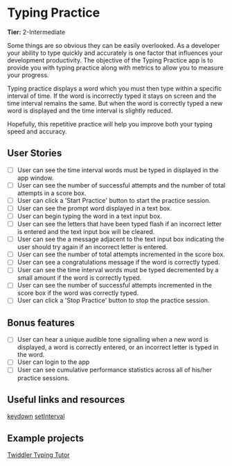 # Typing Practice

**Tier:** 2-Intermediate

Some things are so obvious they can be easily overlooked. As a developer 
your ability to type quickly and accurately is one factor that influences 
your development productivity. The objective of the Typing Practice app is
to provide you with typing practice along with metrics to allow you to
measure your progress.

Typing practice displays a word which you must then type within a specific
interval of time. If the word is incorrectly typed it stays on
screen and the time interval remains the same. But when the word is correctly 
typed a new word is displayed and the time interval is slightly reduced.

Hopefully, this repetitive practice will help you improve both your typing
speed and accuracy.

## User Stories

-   [ ] User can see the time interval words must be typed in displayed in 
the app window.
-   [ ] User can see the number of successful attempts and the number of total
attempts in a score box.
-   [ ] User can click a 'Start Practice' button to start the practice session.
-   [ ] User can see the prompt word displayed in a text box.
-   [ ] User can begin typing the word in a text input box.
-   [ ] User can see the letters that have been typed flash if an incorrect
letter is entered and the text input box will be cleared.
-   [ ] User can see the a message adjacent to the text input box indicating
the user should try again if an incorrect letter is entered.
-   [ ] User can see the number of total attempts incremented in the score box.
-   [ ] User can see a congratulations message if the word is correctly typed.
-   [ ] User can see the time interval words must be typed decremented by a
small amount if the word is correctly typed.
-   [ ] User can see the number of successful attempts incremented in the score
box if the word was correctly typed.
-   [ ] User can click a 'Stop Practice' button to stop the practice session.

## Bonus features

-   [ ] User can hear a unique audible tone signalling when a new word is 
displayed, a word is correctly entered, or an incorrect letter is typed in
the word.
-   [ ] User can login to the app
-   [ ] User can see cumulative performance statistics across all of his/her
practice sessions.

## Useful links and resources

[keydown](https://developer.mozilla.org/en-US/docs/Web/Events/keydown)
[setInterval](https://developer.mozilla.org/en-US/docs/Web/API/WindowOrWorkerGlobalScope/setInterval)

## Example projects

[Twiddler Typing Tutor](http://twiddler.tekgear.com/tutor/twiddler.html)
